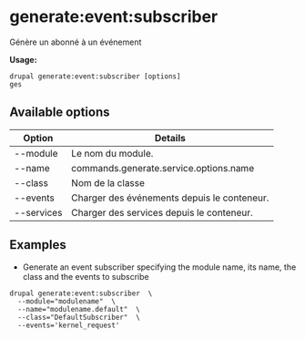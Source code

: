 # generate:event:subscriber
Génère un abonné à un événement

**Usage:**
```
drupal generate:event:subscriber [options]
ges
```

## Available options
Option | Details
-------|-------------
--module | Le nom du module.
--name | commands.generate.service.options.name
--class | Nom de la classe
--events | Charger des événements depuis le conteneur.
--services | Charger des services depuis le conteneur.

## Examples
* Generate an event subscriber specifying the module name, its name, the class and the events to subscribe
```
drupal generate:event:subscriber  \
  --module="modulename"  \
  --name="modulename.default"  \
  --class="DefaultSubscriber"  \
  --events='kernel_request'
```
